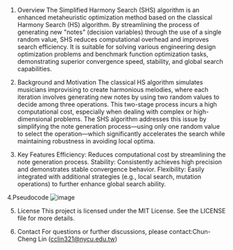 1. Overview
The Simplified Harmony Search (SHS) algorithm is an enhanced metaheuristic optimization method based on the classical Harmony Search (HS) algorithm. By streamlining the process of generating new "notes" (decision variables) through the use of a single random value, SHS reduces computational overhead and improves search efficiency. It is suitable for solving various engineering design optimization problems and benchmark function optimization tasks, demonstrating superior convergence speed, stability, and global search capabilities.

2. Background and Motivation
The classical HS algorithm simulates musicians improvising to create harmonious melodies, where each iteration involves generating new notes by using two random values to decide among three operations. This two-stage process incurs a high computational cost, especially when dealing with complex or high-dimensional problems. The SHS algorithm addresses this issue by simplifying the note generation process—using only one random value to select the operation—which significantly accelerates the search while maintaining robustness in avoiding local optima.

3. Key Features
Efficiency: Reduces computational cost by streamlining the note generation process.
Stability: Consistently achieves high precision and demonstrates stable convergence behavior.
Flexibility: Easily integrated with additional strategies (e.g., local search, mutation operations) to further enhance global search ability.

4.Pseudocode
![image](https://github.com/user-attachments/assets/2a9f2ed3-7417-4c43-98b9-2dd69d0aeaad)

5. License
This project is licensed under the MIT License. See the LICENSE file for more details.

6. Contact
For questions or further discussions, please contact:Chun-Cheng Lin (cclin321@nycu.edu.tw)
